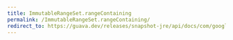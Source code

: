 ```yaml
---
title: ImmutableRangeSet.rangeContaining
permalink: /ImmutableRangeSet.rangeContaining/
redirect_to: https://guava.dev/releases/snapshot-jre/api/docs/com/google/common/collect/ImmutableRangeSet.html#rangeContaining-C-
---
```

